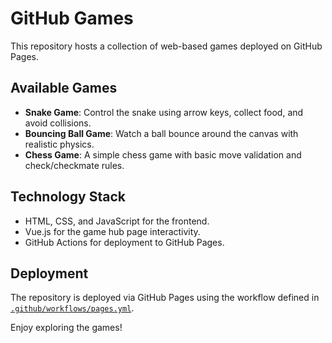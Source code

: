 # GitHub Games

This repository hosts a collection of web-based games deployed on GitHub Pages.

## Available Games

- **Snake Game**: Control the snake using arrow keys, collect food, and avoid collisions.
- **Bouncing Ball Game**: Watch a ball bounce around the canvas with realistic physics.
- **Chess Game**: A simple chess game with basic move validation and check/checkmate rules.

## Technology Stack

- HTML, CSS, and JavaScript for the frontend.
- Vue.js for the game hub page interactivity.
- GitHub Actions for deployment to GitHub Pages.

## Deployment

The repository is deployed via GitHub Pages using the workflow defined in [`.github/workflows/pages.yml`](.github/workflows/pages.yml).

Enjoy exploring the games!
